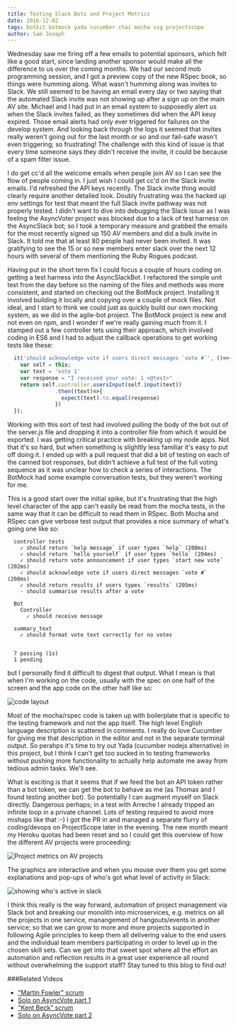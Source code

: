 ```yaml
---
title: Testing Slack Bots and Project Metrics
date: 2016-12-02
tags: botkit botmock yada cucumber chai mocha svg projectscope 
author: Sam Joseph
---
```


Wednesday saw me firing off a few emails to potential sponsors, which felt like a good start, since landing another sponsor would make all the difference to us over the coming months.  We had our second mob programming session, and I got a preview copy of the new RSpec book, so things were humming along.  What wasn't humming along was invites to Slack.  We still seemed to be having an email every day or two saying that the automated Slack invite was not showing up after a sign up on the main AV site.  Michael and I had put in an email system to supposedly alert us when the Slack invites failed, as they sometimes did when the API keuy expired.  Those email alerts had only ever triggered for failures on the develop system.  And looking back through the logs it seemed that invites really weren't going out for the last month or so and our fail-safe wasn't even triggering; so frustrating!  The challenge with this kind of issue is that every time someone says they didn't receive the invite, it could be because of a spam filter issue.  

I do get cc'd all the welcome emails when people join AV so I can see the flow of people coming in.  I just wish I could get cc'd on the Slack invite emails.  I'd refreshed the API keys recently.  The Slack invite thing would clearly require another detailed look. Doubly frustrating was the hacked up env settings for test that meant the full Slack invite pathway was not properly tested.  I didn't want to dive into debugging the Slack issue as I was feeling the AsyncVoter project was blocked due to a lack of test harness on the AsyncSlack bot; so I took a temporary measure and grabbed the emails for the most recently signed up 150 AV members and did a bulk invite in Slack.  It told me that at least 80 people had never been invited.  It was gratifying to see the 15 or so new members enter slack over the next 12 hours with several of them mentioning the Ruby Rogues podcast.

Having put in the short term fix I could focus a couple of hours coding on getting a test harness into the AsyncSlackBot.  I refactored the simple unit test from the day before so the naming of the files and methods was more consistent, and started on checking out the BotMock project.  Installing it involved building it locally and copying over a couple of mock files.  Not ideal, and I start to think we could just as quickly build our own mocking system, as we did in the agile-bot project.  The BotMock project is new and not even on npm, and I wonder if we're really gaining much from it.  I stamped out a few controller tets using their approach, which involved coding in ES6 and I had to adjust the callback operations to get working tests like these:

```js
  it('should acknowledge vote if users direct messages `vote #`', ()=>{
    var self = this;
    var text = 'vote 1'
    var response = "I received your vote: 1 <@test>"
    return self.controller.usersInput(self.input(text))
               .then((text)=>{
                 expect(text).to.equal(response)
               })
  });
```

Working with this sort of test had involved pulling the body of the bot out of the server.js file and dropping it into a controller file from which it would be exported.  I was getting critical practice with breaking up my node apps.  Not that it's so hard, but when something is slighltly less familiar it's easy to put off doing it.  I ended up with a pull request that did a bit of testing on each of the canned bot responses, but didn't achieve a full test of the full voting sequence as it was unclear how to check a series of interactions.  The BotMock had some example conversation tests, but they weren't working for me. 

This is a good start over the initial spike, but it's frustrating that the high level character of the app can't easily be read from the mocha tests, in the same way that it can be difficult to read them in RSpec.  Both Mocha and RSpec can give verbose test output that provides a nice summary of what's going one like so:

```mocha
  controller tests
    ✓ should return `help message` if user types `help` (208ms)
    ✓ should return `hello yourself` if user types `hello` (204ms)
    ✓ should return vote announcement if user types `start new vote` (202ms)
    ✓ should acknowledge vote if users direct messages `vote #` (208ms)
    ✓ should return results if users types `results` (205ms)
    - should summarise results after a vote

  Bot
    Controller
      ✓ should receive message

  summary_text
    ✓ should format vote text correctly for no votes


  7 passing (1s)
  1 pending
```

but I personally find it difficult to digest that output.  What I mean is that when I'm working on the code, usually with the spec on one half of the screen and the app code on the other half like so:

![code layout](https://www.dropbox.com/s/vkcavhglz2kkadq/Screenshot%202016-12-02%2009.59.23.png?dl=1)

Most of the mocha/rspec code is taken up with boilerplate that is specific to the testing framework and not the app itself.  The high level English language description is scattered in comments.  I really do love Cucumber for giving me that description in the editor and not in the separate terminal output.  So perahps it's time to try out Yada (cucumber nodejs alternative) in this project, but I think I can't get too sucked in to testing frameworks without pushing more functionality to actually help automate me away from tedious admin tasks.  We'll see.

What is exciting is that it seems that if we feed the bot an API token rather than a bot token, we can get the bot to behave as me (as Thomas and I found testing another bot).  So potentially I can augment myself on Slack directly.  Dangerous perhaps; in a test with Arreche I already tripped an infinite loop in a private channel.  Lots of testing required to avoid more mishaps like that :-)  I got the PR in and managed a separate flurry of coding/devops on ProjectScope later in the evening.  The new month meant my Heroku quotas had been reset and so I could get this overview of how the different AV projects were proceeding:

![Project metrics on AV projects](https://www.dropbox.com/s/emvw7cujo777itx/Screenshot%202016-12-01%2018.41.42.png?dl=1)

The graphics are interactive and when you mouse over them you get some explanations and pop-ups of who's got what level of activity in Slack:

![showing who's active in slack](https://www.dropbox.com/s/assku0q6ptxhp7r/Screenshot%202016-12-01%2018.52.19.png?dl=1)

I think this really is the way forward, automation of project management via Slack bot and breaking our monolith into microservices, e.g. metrics on all the projects in one service, manangement of hangouts/events in another service; so that we can grow to more and more projects supported in following Agile principles to keep them all delivering value to the end users and the individual team members participating in order to level up in the chosen skill sets.  Can we get into that sweet spot where all the effort an automation and reflection results in a great user experience all round without overwhelming the support staff?  Stay tuned to this blog to find out!

###Related Videos

* ["Martin Fowler" scrum](https://www.youtube.com/watch?v=X3mWPUN4TC4)
* [Solo on AsyncVote part 1](https://www.youtube.com/watch?v=gK96bxINM88)
* ["Kent Beck" scrum](https://www.youtube.com/watch?v=XP3lyx0zZZY)
* [Solo on AsyncVote part 2](https://www.youtube.com/watch?v=RYRugWUmv74)


